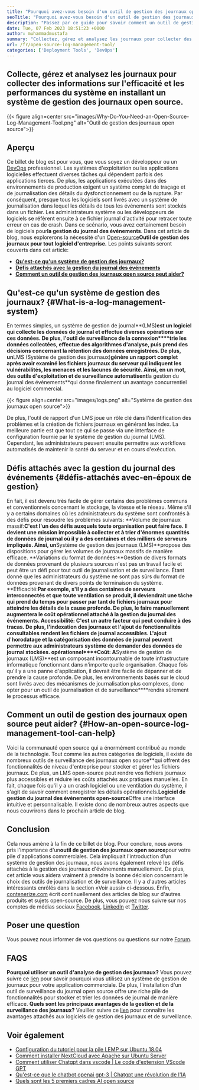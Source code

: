 ```yaml
---
title: "Pourquoi avez-vous besoin d'un outil de gestion des journaux open source" 
seoTitle: "Pourquoi avez-vous besoin d'un outil de gestion des journaux open source" 
description: "Passez par ce guide pour savoir comment un outil de gestion des journaux open source peut vous être bénéfique dans la collecte de journaux et la gestion de votre logiciel d'entreprise." 
date: Tue, 07 Feb 2023 18:51:23 +0000
author: muhammadmustafa
summary: "Collectez, gérez et analysez les journaux pour collecter des informations sur l'efficacité et les performances du système en installant un système de gestion des journaux open source." 
url: /fr/open-source-log-management-tool/
categories: ['Deployment Tools', 'DevOps']
---
```


## Collecte, gérez et analysez les journaux pour collecter des informations sur l'efficacité et les performances du système en installant un système de gestion des journaux open source.

{{< figure align=center src="images/Why-Do-You-Need-an-Open-Source-Log-Management-Tool.png" alt="Outil de gestion des journaux open source">}}


## Aperçu
Ce billet de blog est pour vous, que vous soyez un développeur ou un [DevOps][1] professionnel. Les systèmes d'exploitation ou les applications logicielles effectuent diverses tâches qui dépendent parfois des applications tierces. De plus, les applications exécutées dans des environnements de production exigent un système complet de traçage et de journalisation des détails du dysfonctionnement ou de la rupture. Par conséquent, presque tous les logiciels sont livrés avec un système de journalisation dans lequel les détails de tous les événements sont stockés dans un fichier. Les administrateurs système ou les développeurs de logiciels se réfèrent ensuite à ce fichier journal d'activité pour retracer toute erreur en cas de crash. Dans ce scénario, vous avez certainement besoin de logiciels pour**la gestion du journal des événements**. Dans cet article de blog, nous explorerons la nécessité d'un [Open-source][2]**Outil de gestion des journaux pour tout logiciel d'entreprise.**
Les points suivants seront couverts dans cet article:
  * [**Qu'est-ce qu'un système de gestion des journaux?**][3]
  * [**Défis attachés avec la gestion du journal des événements**][4]
  * **[Comment un outil de gestion des journaux open source peut aider?][5]**

## Qu'est-ce qu'un système de gestion des journaux?   {#What-is-a-log-management-system}
En termes simples, un système de gestion de journal**(LMS)**est un logiciel qui collecte les données de journal et effectue diverses opérations sur ces données. De plus, l'outil de surveillance de la connexion****trie les données collectées, effectue des algorithmes d'analyse, puis prend des décisions concernant la rétention des données enregistrées. De plus, un**LMS (Système de gestion des journaux)**génère un rapport complet après avoir examiné les fichiers journaux du serveur qui indiquent les vulnérabilités, les menaces et les lacunes de sécurité. Ainsi, en un mot, des outils d'exploitation et de surveillance automatisent**la gestion du journal des événements**qui donne finalement un avantage concurrentiel au logiciel commercial.

{{< figure align=center src="images/logs.png" alt="Système de gestion des journaux open source">}}

De plus, l'outil de rapport d'un LMS joue un rôle clé dans l'identification des problèmes et la création de fichiers journaux en générant les index. La meilleure partie est que tout ce qui se passe via une interface de configuration fournie par le système de gestion du journal (LMS). Cependant, les administrateurs peuvent ensuite permettre aux workflows automatisés de maintenir la santé du serveur et en cours d'exécution.

## Défis attachés avec la gestion du journal des événements   {#défis-attachés avec-en-époux de gestion}
En fait, il est devenu très facile de gérer certains des problèmes communs et conventionnels concernant le stockage, la vitesse et le réseau. Même s'il y a certains domaines où les administrateurs du système sont confrontés à des défis pour résoudre les problèmes suivants:
**Volume de journaux massif:**C'est l'un des défis auxquels toute organisation peut faire face. Il devient une mission impossible à collecter et à trier d'énormes quantités de données de journal où il y a des centaines et des milliers de serveurs impliqués. Ainsi, un**Système de gestion des journaux (LMS)**propose des dispositions pour gérer les volumes de journaux massifs de manière efficace.
**Variations du format de données:**Gestion de divers formats de données provenant de plusieurs sources n'est pas un travail facile et peut être un défi pour tout outil de journalisation et de surveillance. Étant donné que les administrateurs du système ne sont pas sûrs du format de données provenant de divers points de terminaison du système.
**Efficacité:**Par exemple, s'il y a des centaines de serveurs interconnectés et que toute ventilation se produit, il deviendrait une tâche qui prend du temps pour passer par tant de fichiers journaux pour atteindre les détails de la cause profonde. De plus, le faire manuellement augmentera le coût opérationnel attaché à la gestion du journal des événements.
**Accessibilité**: C'est un autre facteur qui peut conduire à des tracas. De plus, l'indexation des journaux et l'ajout de fonctionnalités consultables rendent les fichiers de journal accessibles. L'ajout d'horodatage et la catégorisation des données de journal peuvent permettre aux administrateurs système de demander des données de journal stockées.
**opérationnel****Coût**: A**Système de gestion de journaux (LMS)**est un composant incontournable de toute infrastructure informatique fonctionnant dans n'importe quelle organisation. Chaque fois qu'il y a une panne d'application, il devrait être facile de dépanner et de prendre la cause profonde. De plus, les environnements basés sur le cloud sont livrés avec des mécanismes de journalisation plus complexes, donc opter pour un outil de journalisation et de surveillance****rendra sûrement le processus efficace.

## Comment un outil de gestion des journaux open source peut aider?   {#How-an-open-source-log-management-tool-can-help}
Voici la communauté open source qui a énormément contribué au monde de la technologie. Tout comme les autres catégories de logiciels, il existe de nombreux outils de surveillance des journaux open source**qui offrent des fonctionnalités de niveau d'entreprise pour stocker et gérer les fichiers journaux. De plus, un LMS open-source peut rendre vos fichiers journaux plus accessibles et réduire les coûts attachés aux pratiques manuelles.
En fait, chaque fois qu'il y a un crash logiciel ou une ventilation du système, il s'agit de savoir comment enregistrer les détails opérationnels.**Logiciel de gestion du journal des événements open-source**Offre une interface intuitive et personnalisable. Il existe donc de nombreux autres aspects que nous couvrirons dans le prochain article de blog.

## Conclusion
Cela nous amène à la fin de ce billet de blog. Pour conclure, nous avons pris l'importance d'un**outil de gestion des journaux open source**pour votre pile d'applications commerciales. Cela impliquait l'introduction d'un système de gestion des journaux, nous avons également relevé les défis attachés à la gestion des journaux d'événements manuellement. De plus, cet article vous aidera vraiment à prendre la bonne décision concernant le choix des outils de journalisation et de surveillance. Il y a d'autres articles intéressants enrôlés dans la section «Voir aussi» ci-dessous.
Enfin, [contenerize.com][6] écrit continuellement des articles de blog sur d'autres produits et sujets open-source. De plus, vous pouvez nous suivre sur nos comptes de médias sociaux [Facebook][7], [LinkedIn][8] et [Twitter][9].

## Poser une question
Vous pouvez nous informer de vos questions ou questions sur notre [Forum][10].

## FAQS
**Pourquoi utiliser un outil d'analyse de gestion des journaux?**
Vous pouvez suivre ce [lien][3] pour savoir pourquoi vous utilisez un système de gestion de journaux pour votre application commerciale. De plus, l'installation d'un outil de surveillance du journal open source offre une riche pile de fonctionnalités pour stocker et trier les données de journal de manière efficace.
**Quels sont les principaux avantages de la gestion et de la surveillance des journaux?**
Veuillez suivre ce [lien][5] pour connaître les avantages attachés aux logiciels de gestion des journaux et de surveillance.

## Voir également
  * [Configuration du tutoriel pour la pile LEMP sur Ubuntu 18.04][11]
  * [Comment installer NextCloud avec Apache sur Ubuntu Server][12]
  * [Comment utiliser Chatgpt dans vscode | Le code d'extension VScode GPT][13]
  * [Qu'est-ce que le chatbot openai gpt-3 | Chatgpt une révolution de l'IA][14]
  * [Quels sont les 5 premiers cadres AI open source][15]

  
[1]: https://products.containerize.com/devops/
[2]: https://products.containerize.com/
[3]: #What-is-a-Log-Management-System
[4]: #Challenges-attached-with-Event-Log-Management
[5]: #How-an-open-source-Log-Management-Tool-can-help
[6]: https://www.containerize.com/
[7]: https://web.facebook.com/containerize
[8]: https://www.linkedin.com/company/containerize/
[9]: https://twitter.com/containerize_co
[10]: https://forum.containerize.com/
[11]: https://blog.containerize.com/web-server-solution-stack/setup-tutorial-for-lemp-stack-on-ubuntu-18-04/
[12]: https://blog.containerize.com/backup-and-sync-software/how-to-install-nextcloud-with-apache-on-ubuntu-server/
[13]: https://blog.containerize.com/artificial-intelligence/how-to-use-chatgpt-in-vscode-the-vscode-extension-codegpt/
[14]: https://blog.containerize.com/artificial-intelligence/what-is-openai-chatbot-gpt-3-chatgpt-an-ai-revolution/
[15]: https://blog.containerize.com/artificial-intelligence/top-5-open-source-ai-frameworks/
